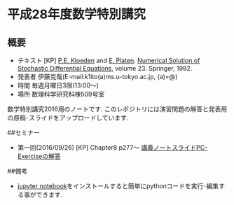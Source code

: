 # 平成28年度数学特別講究
## 概要
* テキスト [KP] [P.E. Kloeden](http://www.math.uni-frankfurt.de/~kloeden/ "P.E. Kloeden") and [E. Platen](http://www.uts.edu.au/staff/eckhard.platen "E. Platen"). [Numerical Solution of Stochastic Differential Equations](http://www.springer.com/la/book/9783540540625 "Numerical Solution of Stochastic Differential Equations"), volume 23. Springer, 1992.
* 発表者 伊藤克哉(E-mail:k1ito(a)ms.u-tokyo.ac.jp, (a)=@)
* 時間 毎週月曜日3限(13:00〜)
* 場所 数理科学研究科棟509号室

数学特別講究2016用のノートです.
このレポジトリには演習問題の解答と発表用の原稿･スライドをアップロードしています.

##セミナー
* 第一回(2016/09/26)
[KP] Chapter8 p277〜  [講義ノート](https://github.com/KatsuyaITO/NSofSDE/blob/master/Chap8/text.pdf "講義ノート")[スライド](https://github.com/KatsuyaITO/NSofSDE/blob/master/Chap8/slides.pdf "スライド")[PC-Exerciseの解答](https://github.com/KatsuyaITO/NSofSDE/blob/master/Chap8/PC-ExerciseChapter8.ipynb "PC-Exerciseの解答")

##備考
* [jupyter notebook](https://ipython.org/index.html "jupyter notebook")をインストールすると簡単にpythonコードを実行･編集する事ができます.
